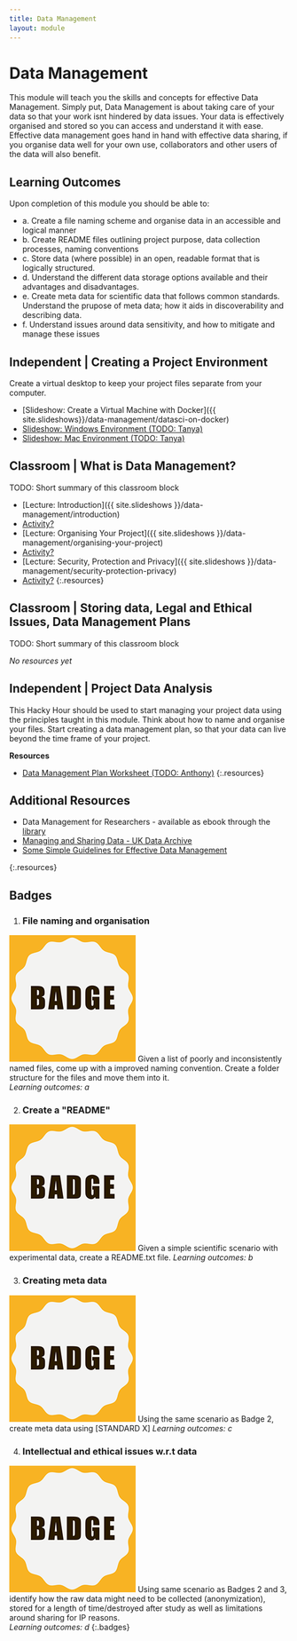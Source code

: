```yaml
---
title: Data Management
layout: module
---
```



# Data Management

This module will teach you the skills and concepts for effective Data Management. Simply put, Data Management is about taking care of your data so that your work isnt hindered by data issues. Your data is effectively organised and stored so you can access and understand it with ease. Effective data management goes hand in hand with effective data sharing, if you organise data well for your own use, collaborators and other users of the data will also benefit.





## Learning Outcomes

Upon completion of this module you should be able to:


- a. Create a file naming scheme and organise data in an accessible and logical manner
- b. Create README files outlining project purpose, data collection processes, naming conventions 
- c. Store data (where possible) in an open, readable format that is logically structured. 
- d. Understand the different data storage options available and their advantages and disadvantages.
- e. Create meta data for scientific data that follows common standards. Understand the prupose of meta data; how it aids in discoverability and describing data.
- f. Understand issues around data sensitivity, and how to mitigate and manage these issues  





## Independent | Creating a Project Environment

Create a virtual desktop to keep your project files separate from your computer.

- [Slideshow: Create a Virtual Machine with Docker]({{ site.slideshows}}/data-management/datasci-on-docker)
- [Slideshow: Windows Environment (TODO: Tanya)](#)
- [Slideshow: Mac Environment (TODO: Tanya)](#)





## Classroom | What is Data Management?

TODO: Short summary of this classroom block

- [Lecture: Introduction]({{ site.slideshows }}/data-management/introduction)
- [Activity?](#)
- [Lecture: Organising Your Project]({{ site.slideshows }}/data-management/organising-your-project)
- [Activity?](#)
- [Lecture: Security, Protection and Privacy]({{ site.slideshows }}/data-management/security-protection-privacy)
- [Activity?](#)
{:.resources}






## Classroom | Storing data, Legal and Ethical Issues, Data Management Plans

TODO: Short summary of this classroom block

_No resources yet_






## Independent | Project Data Analysis

This Hacky Hour should be used to start managing your project data using the principles taught in this module. Think about how to name and organise your files. Start creating a data management plan, so that your data can live beyond the time frame of your project.   

**Resources**

- [Data Management Plan Worksheet (TODO: Anthony)](#)
{:.resources}






## Additional Resources

- Data Management for Researchers - available as ebook through the [library](http://www.library.auckland.ac.nz/?FROM_REF=bn-bc)
- [Managing and Sharing Data - UK Data Archive](http://www.data-archive.ac.uk/media/2894/managingsharing.pdf)
- [Some Simple Guidelines for Effective Data Management](http://onlinelibrary.wiley.com/doi/10.1890/0012-9623-90.2.205/full)



{:.resources}




## Badges


1. ### File naming and organisation
  ![Namer Badge](images/badges/badge.png)
  Given a list of poorly and inconsistently named files, come up with a improved naming convention. Create a folder structure for the files and move them into it.  
  _Learning outcomes: a_


2. ### Create a "README"
  ![ReadMe Badge](images/badges/badge.png)
  Given a simple scientific scenario with experimental data, create a README.txt file.
  _Learning outcomes: b_


3. ### Creating meta data
  ![Meta Badge](images/badges/badge.png)
  Using the same scenario as Badge 2, create meta data using [STANDARD X]
  _Learning outcomes: c_


4. ### Intellectual and ethical issues w.r.t data
  ![Privacy Badge](images/badges/badge.png)
  Using same scenario as Badges 2 and 3, identify how the raw data might need to be collected (anonymization), stored for a length of time/destroyed after study as well as limitations around sharing for IP reasons.  
  _Learning outcomes: d_
{:.badges}




